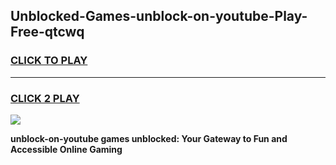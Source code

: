 
## Unblocked-Games-unblock-on-youtube-Play-Free-qtcwq
<h3>
<a href="https://premium76.site?title=unblock-on-youtube&ref=20M">CLICK TO PLAY</a></h3>
<hr>

<h3>
<a href="https://premium76.site?title=unblock-on-youtube&ref=20M">CLICK 2 PLAY</a>
  
</h3>

<a href="https://premium76.site?title=unblock-on-youtube&ref=19M"><img src="https://clearcache.store/games.png"></a>


**unblock-on-youtube games unblocked: Your Gateway to Fun and Accessible Online Gaming**

